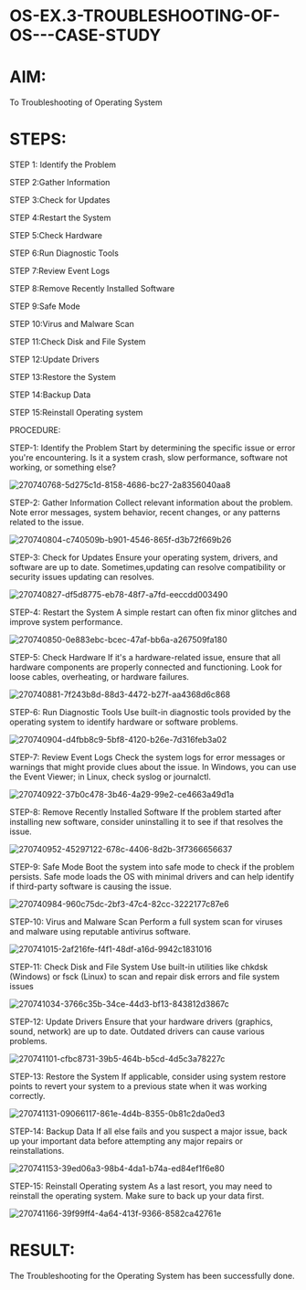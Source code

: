 # OS-EX.3-TROUBLESHOOTING-OF-OS---CASE-STUDY

# AIM:
To Troubleshooting of Operating System

# STEPS:

 STEP 1: Identify the Problem

 STEP 2:Gather Information

STEP 3:Check for Updates

 STEP 4:Restart the System

STEP 5:Check Hardware

 STEP 6:Run Diagnostic Tools

 STEP 7:Review Event Logs

 STEP 8:Remove Recently Installed Software

 STEP 9:Safe Mode

 STEP 10:Virus and Malware Scan

 STEP 11:Check Disk and File System

 STEP 12:Update Drivers

 STEP 13:Restore the System

 STEP 14:Backup Data

 STEP 15:Reinstall Operating system


PROCEDURE:

 STEP-1:
Identify the Problem Start by determining the specific issue or error you're encountering. Is it a system crash, slow performance, software not working, or something else?


![270740768-5d275c1d-8158-4686-bc27-2a8356040aa8](https://github.com/prithviraj5703/OS-EX.3-TROUBLESHOOTING-OF-OS---CASE-STUDY/assets/121418418/7ab450d0-81f8-4024-a856-5c5ebe08e38c)

 STEP-2: 
Gather Information Collect relevant information about the problem. Note error messages, system behavior, recent changes, or any patterns related to the issue.


![270740804-c740509b-b901-4546-865f-d3b72f669b26](https://github.com/prithviraj5703/OS-EX.3-TROUBLESHOOTING-OF-OS---CASE-STUDY/assets/121418418/526de649-af2c-4a1b-b08d-25643eae6d87)

 STEP-3: 
Check for Updates Ensure your operating system, drivers, and software are up to date. Sometimes,updating can resolve compatibility or security issues updating can resolves.


![270740827-df5d8775-eb78-48f7-a7fd-eeccdd003490](https://github.com/prithviraj5703/OS-EX.3-TROUBLESHOOTING-OF-OS---CASE-STUDY/assets/121418418/89a72dda-744a-44ae-a4dc-e067c540b13a)

 STEP-4: 
Restart the System A simple restart can often fix minor glitches and improve system performance.


![270740850-0e883ebc-bcec-47af-bb6a-a267509fa180](https://github.com/prithviraj5703/OS-EX.3-TROUBLESHOOTING-OF-OS---CASE-STUDY/assets/121418418/8d49133e-7af7-4a7d-a99f-8f546a1165e8)

 STEP-5: 
Check Hardware If it's a hardware-related issue, ensure that all hardware components are properly connected and functioning. Look for loose cables, overheating, or hardware failures.


![270740881-7f243b8d-88d3-4472-b27f-aa4368d6c868](https://github.com/prithviraj5703/OS-EX.3-TROUBLESHOOTING-OF-OS---CASE-STUDY/assets/121418418/ee57f8b9-da6e-484b-8ce9-a6d8c1eb8685)

 STEP-6:
Run Diagnostic Tools Use built-in diagnostic tools provided by the operating system to identify hardware or software problems.


![270740904-d4fbb8c9-5bf8-4120-b26e-7d316feb3a02](https://github.com/prithviraj5703/OS-EX.3-TROUBLESHOOTING-OF-OS---CASE-STUDY/assets/121418418/a568c7f9-fb3e-42ff-bc87-92ce617056f6)

 STEP-7:
Review Event Logs Check the system logs for error messages or warnings that might provide clues about the issue. In Windows, you can use the Event Viewer; in Linux, check syslog or journalctl.

![270740922-37b0c478-3b46-4a29-99e2-ce4663a49d1a](https://github.com/prithviraj5703/OS-EX.3-TROUBLESHOOTING-OF-OS---CASE-STUDY/assets/121418418/a91044a2-5c63-4380-9b30-769837d22aa9)

 STEP-8:
Remove Recently Installed Software If the problem started after installing new software, consider uninstalling it to see if that resolves the issue.

![270740952-45297122-678c-4406-8d2b-3f7366656637](https://github.com/prithviraj5703/OS-EX.3-TROUBLESHOOTING-OF-OS---CASE-STUDY/assets/121418418/7a9a2da8-807b-478b-be64-d3cbf6cd0d46)

 STEP-9: 
Safe Mode Boot the system into safe mode to check if the problem persists. Safe mode loads the OS with minimal drivers and can help identify if third-party software is causing the issue.

![270740984-960c75dc-2bf3-47c4-82cc-3222177c87e6](https://github.com/prithviraj5703/OS-EX.3-TROUBLESHOOTING-OF-OS---CASE-STUDY/assets/121418418/56891f28-3a93-4ffa-9968-9278c27e7cc1)

 STEP-10:
Virus and Malware Scan Perform a full system scan for viruses and malware using reputable antivirus software.

![270741015-2af216fe-f4f1-48df-a16d-9942c1831016](https://github.com/prithviraj5703/OS-EX.3-TROUBLESHOOTING-OF-OS---CASE-STUDY/assets/121418418/3e34c119-721f-479b-a5f1-6f1e043a9959)

 STEP-11: 
Check Disk and File System Use built-in utilities like chkdsk (Windows) or fsck (Linux) to scan and repair disk errors and file system issues

![270741034-3766c35b-34ce-44d3-bf13-843812d3867c](https://github.com/prithviraj5703/OS-EX.3-TROUBLESHOOTING-OF-OS---CASE-STUDY/assets/121418418/ec38fb07-0693-4308-b45e-ff3fb3c8f3f7)

 STEP-12:
Update Drivers Ensure that your hardware drivers (graphics, sound, network) are up to date. Outdated drivers can cause various problems.

![270741101-cfbc8731-39b5-464b-b5cd-4d5c3a78227c](https://github.com/prithviraj5703/OS-EX.3-TROUBLESHOOTING-OF-OS---CASE-STUDY/assets/121418418/51c2008f-48d6-4e16-be89-47ac4e8e7ff7)

 STEP-13: 
Restore the System If applicable, consider using system restore points to revert your system to a previous state when it was working correctly.

![270741131-09066117-861e-4d4b-8355-0b81c2da0ed3](https://github.com/prithviraj5703/OS-EX.3-TROUBLESHOOTING-OF-OS---CASE-STUDY/assets/121418418/ce679d79-4eea-4d7b-a3a6-06a15c9c2b9b)

 STEP-14: 
Backup Data If all else fails and you suspect a major issue, back up your important data before attempting any major repairs or reinstallations.

![270741153-39ed06a3-98b4-4da1-b74a-ed84ef1f6e80](https://github.com/prithviraj5703/OS-EX.3-TROUBLESHOOTING-OF-OS---CASE-STUDY/assets/121418418/c5f9b380-aadf-4c4b-9f87-b6bfb14707e0)

 STEP-15:
Reinstall Operating system As a last resort, you may need to reinstall the operating system. Make sure to back up your data first.

![270741166-39f99ff4-4a64-413f-9366-8582ca42761e](https://github.com/prithviraj5703/OS-EX.3-TROUBLESHOOTING-OF-OS---CASE-STUDY/assets/121418418/5731ac42-6b62-4a6f-86ef-0bb62b194938)




# RESULT:
The Troubleshooting for the Operating System has been successfully done.
